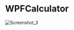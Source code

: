 # WPFCalculator
![Screenshot_3](https://github.com/Sashok9203/WPFCalculator/assets/56803757/ed8bf34c-0553-4526-a82e-7b1735ef26d3)
